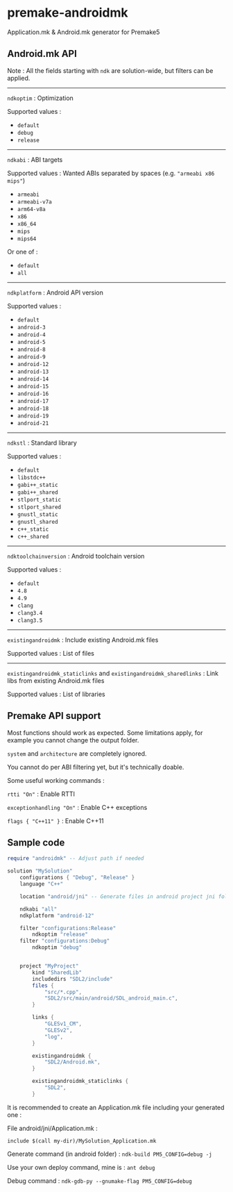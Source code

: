 # premake-androidmk
Application.mk &amp; Android.mk generator for Premake5


## Android.mk API

Note : All the fields starting with `ndk` are solution-wide, but filters can be applied.

*****

`ndkoptim` : Optimization

Supported values :
* `default`
* `debug`
* `release`

*****

`ndkabi` : ABI targets

Supported values :
Wanted ABIs separated by spaces (e.g. `"armeabi x86 mips"`)
* `armeabi`
* `armeabi-v7a`
* `arm64-v8a`
* `x86`
* `x86_64`
* `mips`
* `mips64`

Or one of :
* `default`
* `all`

*****

`ndkplatform` : Android API version

Supported values :
* `default`
* `android-3`
* `android-4`
* `android-5`
* `android-8`
* `android-9`
* `android-12`
* `android-13`
* `android-14`
* `android-15`
* `android-16`
* `android-17`
* `android-18`
* `android-19`
* `android-21`

*****

`ndkstl` : Standard library

Supported values :
* `default`
* `libstdc++`
* `gabi++_static`
* `gabi++_shared`
* `stlport_static`
* `stlport_shared`
* `gnustl_static`
* `gnustl_shared`
* `c++_static`
* `c++_shared`

*****

`ndktoolchainversion` : Android toolchain version

Supported values :
* `default`
* `4.8`
* `4.9`
* `clang`
* `clang3.4`
* `clang3.5`

*****

`existingandroidmk` : Include existing Android.mk files

Supported values : List of files

*****

`existingandroidmk_staticlinks` and `existingandroidmk_sharedlinks` : Link libs from existing Android.mk files

Supported values : List of libraries



## Premake API support

Most functions should work as expected.
Some limitations apply, for example you cannot change the output folder.

`system` and `architecture` are completely ignored.

You cannot do per ABI filtering yet, but it's technically doable.

Some useful working commands :

`rtti "On"` : Enable RTTI

`exceptionhandling "On"` : Enable C++ exceptions

`flags { "C++11" }` : Enable C++11



## Sample code

```lua
require "androidmk" -- Adjust path if needed

solution "MySolution"
	configurations { "Debug", "Release" }
	language "C++"

	location "android/jni" -- Generate files in android project jni folder (recommended)

	ndkabi "all"
	ndkplatform "android-12"

	filter "configurations:Release"
		ndkoptim "release"
	filter "configurations:Debug"
		ndkoptim "debug"


	project "MyProject"
		kind "SharedLib"
		includedirs "SDL2/include"
		files {
			"src/*.cpp",
			"SDL2/src/main/android/SDL_android_main.c",
		}

		links {
			"GLESv1_CM",
			"GLESv2",
			"log",
		}

		existingandroidmk {
			"SDL2/Android.mk",
		}

		existingandroidmk_staticlinks {
			"SDL2",
		}
```


It is recommended to create an Application.mk file including your generated one :

File android/jni/Application.mk :
```
include $(call my-dir)/MySolution_Application.mk
```


Generate command (in android folder) :
`ndk-build PM5_CONFIG=debug -j`

Use your own deploy command, mine is :
`ant debug`

Debug command :
`ndk-gdb-py --gnumake-flag PM5_CONFIG=debug`
